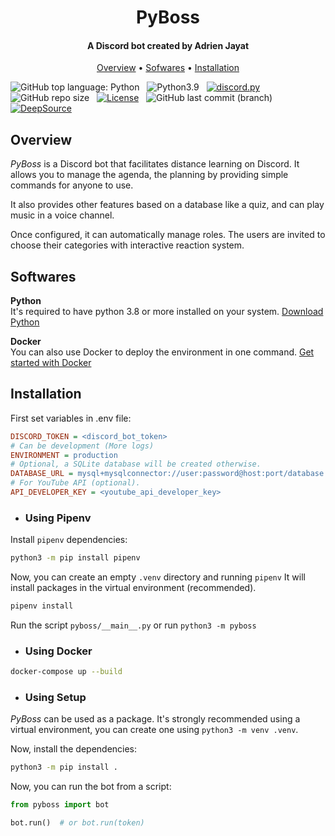 <h1 align="center">PyBoss</h1>
<h4 align="center">A Discord bot created by Adrien Jayat </h4>

<p align="center">
    <a href="https://github.com/Adridri24/PyBoss#overview">Overview</a> •
    <a href="https://github.com/Adridri24/PyBoss#softwares">Sofwares</a> •
    <a href="https://github.com/Adridri24/PyBoss#installation">Installation</a>
</p>

![GitHub top language: Python](https://img.shields.io/github/languages/top/Adridri24/PyBoss) &nbsp;
![Python3.9](https://img.shields.io/badge/python-3.9-red) &nbsp;
[![discord.py](https://img.shields.io/badge/discord-py-orange.svg)](https://github.com/Rapptz/discord.py) &nbsp;
![GitHub repo size](https://img.shields.io/github/repo-size/Adridri24/PyBoss) &nbsp;
[![License](https://img.shields.io/badge/license-MIT-green)](LICENSE) &nbsp;
![GitHub last commit (branch)](https://img.shields.io/github/last-commit/Adridri24/PyBoss) &nbsp;
[![DeepSource](https://deepsource.io/gh/Adridri24/PyBoss.svg/?label=active+issues)](https://deepsource.io/gh/Adridri24/PyBoss/?ref=repository-badge)


## Overview
*PyBoss* is a Discord bot that facilitates distance learning on Discord.
It allows you to manage the agenda, the planning by providing simple commands for anyone to use.

It also provides other features based on a database like a quiz, and can play music in a voice channel.

Once configured, it can automatically manage roles. The users are invited to choose their categories
with interactive reaction system.

## Softwares
**Python** <br>
It's required to have python 3.8 or more  installed on your system.
[Download Python](https://www.python.org/downloads/)

**Docker** <br>
You can also use Docker to deploy the environment in one command.
[Get started with Docker](https://www.docker.com/get-started)


## Installation
First set variables in .env file:
```ini
DISCORD_TOKEN = <discord_bot_token>
# Can be development (More logs)
ENVIRONMENT = production
# Optional, a SQLite database will be created otherwise.
DATABASE_URL = mysql+mysqlconnector://user:password@host:port/database
# For YouTube API (optional).
API_DEVELOPER_KEY = <youtube_api_developer_key>
```

- ### Using Pipenv
Install `pipenv` dependencies:
```sh
python3 -m pip install pipenv
```
Now, you can create an empty `.venv` directory and running `pipenv`
It will install packages in the virtual environment (recommended).
```sh
pipenv install
```
Run the script `pyboss/__main__.py` or run `python3 -m pyboss`

- ### Using Docker
```sh
docker-compose up --build
```

- ### Using Setup
*PyBoss* can be used as a package. It's strongly recommended using a virtual environment,
you can create one using `python3 -m venv .venv`.

Now, install the dependencies:
```sh
python3 -m pip install .
```
Now, you can run the bot from a script:
```py
from pyboss import bot

bot.run()  # or bot.run(token)
```
